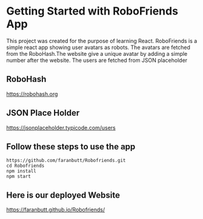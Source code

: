 # Getting Started with RoboFriends App

This project was created for the purpose of learning React. RoboFriends is a simple react app showing user avatars as robots.
The avatars are fetched from the RoboHash.The website give a unique avatar by adding a simple number after the website.
The users are fetched from JSON placeholder

## RoboHash
https://robohash.org
## JSON Place Holder
https://jsonplaceholder.typicode.com/users
## Follow these steps to use the app
```
https://github.com/faranbutt/Robofriends.git
cd Robofriends
npm install
npm start
```
## Here is our deployed Website
https://faranbutt.github.io/Robofriends/

